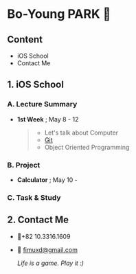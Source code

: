 # Bo-Young PARK 


## Content

- iOS School
- Contact Me




## 1. iOS School

### A. Lecture Summary
- **1st Week** ; May 8 - 12

	> * Let's talk about Computer
	> * [Git](/Users/B.Park/iOS_Campus/A_LectureSummary/170509/ReadMe.md)
	> * Object Oriented Programming


### B. Project
- **Calculator** ; May 10 -


### C. Task & Study



## 2. Contact Me
- 📱+82 10.3316.1609
- 📧 fimuxd@gmail.com

	*Life is a game. Play it :)* 
